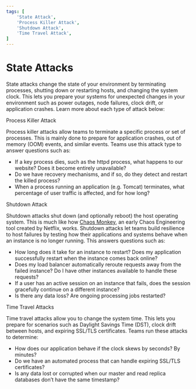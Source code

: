 ```yaml
---
tags: [
    'State Attack',
    'Process Killer Attack',
    'Shutdown Attack',
    'Time Travel Attack',
]
---
```


# State Attacks

State attacks change the state of your environment by terminating processes, shutting down or restarting hosts, and changing the system clock. This lets you prepare your systems for unexpected changes in your environment such as power outages, node failures, clock drift, or application crashes. Learn more about each type of attack below:

Process Killer Attack

Process killer attacks allow teams to terminate a specific process or set of processes. This is mainly done to prepare for application crashes, out of memory (OOM) events, and similar events. Teams use this attack type to answer questions such as:

* If a key process dies, such as the httpd process, what happens to our website? Does it become entirely unavailable?
* Do we have recovery mechanisms, and if so, do they detect and restart the killed process?
* When a process running an application (e.g. Tomcat) terminates, what percentage of user traffic is affected, and for how long?



Shutdown Attack

Shutdown attacks shut down (and optionally reboot) the host operating system. This is much like how [Chaos Monkey](https://www.gremlin.com/chaos-monkey/), an early Chaos Engineering tool created by Netflix, works. Shutdown attacks let teams build resilience to host failures by testing how their applications and systems behave when an instance is no longer running. This answers questions such as:

* How long does it take for an instance to restart? Does my application successfully restart when the instance comes back online?
* Does my load balancer automatically reroute requests away from the failed instance? Do I have other instances available to handle these requests?
* If a user has an active session on an instance that fails, does the session gracefully continue on a different instance?
* Is there any data loss? Are ongoing processing jobs restarted?



Time Travel Attacks

Time travel attacks allow you to change the system time. This lets you prepare for scenarios such as Daylight Savings Time (DST), clock drift between hosts, and expiring SSL/TLS certificates. Teams run these attacks to determine:

* How does our application behave if the clock skews by seconds? By minutes?
* Do we have an automated process that can handle expiring SSL/TLS certificates?
* Is any data lost or corrupted when our master and read replica databases don’t have the same timestamp?
